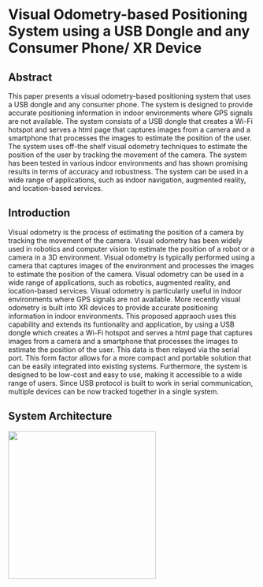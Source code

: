 # Visual Odometry-based Positioning System using a USB Dongle and any Consumer Phone/ XR Device

## Abstract

This paper presents a visual odometry-based positioning system that uses a USB dongle and any consumer phone. The system is designed to provide accurate positioning information in indoor environments where GPS signals are not available. The system consists of a USB dongle that creates a Wi-Fi hotspot and serves a html page that captures images from a camera and a smartphone that processes the images to estimate the position of the user. The system uses off-the shelf visual odometry techniques to estimate the position of the user by tracking the movement of the camera. The system has been tested in various indoor environments and has shown promising results in terms of accuracy and robustness. The system can be used in a wide range of applications, such as indoor navigation, augmented reality, and location-based services.

## Introduction

Visual odometry is the process of estimating the position of a camera by tracking the movement of the camera. Visual odometry has been widely used in robotics and computer vision to estimate the position of a robot or a camera in a 3D environment. Visual odometry is typically performed using a camera that captures images of the environment and processes the images to estimate the position of the camera. Visual odometry can be used in a wide range of applications, such as robotics, augmented reality, and location-based services. Visual odometry is particularly useful in indoor environments where GPS signals are not available. More recently visual odometry is built into XR devices to provide accurate positioning information in indoor environments. This proposed appraoch uses this capability and extends its funtionality and application, by using a USB dongle which creates a Wi-Fi hotspot and serves a html page that captures images from a camera and a smartphone that processes the images to estimate the position of the user. This data is then relayed via the serial port. This form factor allows for a more compact and portable solution that can be easily integrated into existing systems. Furthermore, the system is designed to be low-cost and easy to use, making it accessible to a wide range of users. Since USB protocol is built to work in serial communication, multiple devices can be now tracked together in a single system.

## System Architecture

<img src="images/sysArch.excalidraw" width="300">